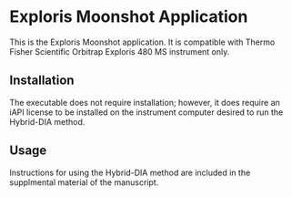 # Exploris Moonshot Application

This is the Exploris Moonshot application. It is compatible with Thermo Fisher Scientific Orbitrap Exploris 480 MS instrument only.

## Installation
The executable does not require installation; however, it does require an iAPI license to be installed on the instrument computer desired to run the Hybrid-DIA method.
## Usage
Instructions for using the Hybrid-DIA method are included in the supplmental material of the manuscript.
